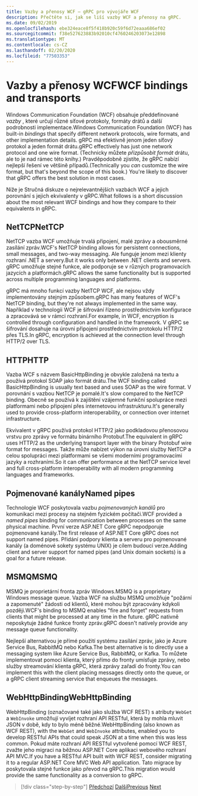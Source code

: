 ```yaml
---
title: Vazby a přenosy WCF – gRPC pro vývojáře WCF
description: Přečtěte si, jak se liší vazby WCF a přenosy na gRPC.
ms.date: 09/02/2019
ms.openlocfilehash: ebe324eace8f5f418b920c59f6d72eaaa686ef02
ms.sourcegitcommit: f38e527623883b92010cf4760246203073e12898
ms.translationtype: MT
ms.contentlocale: cs-CZ
ms.lasthandoff: 02/20/2020
ms.locfileid: "77503353"
---
```

# <a name="wcf-bindings-and-transports"></a><span data-ttu-id="eede2-103">Vazby a přenosy WCF</span><span class="sxs-lookup"><span data-stu-id="eede2-103">WCF bindings and transports</span></span>

<span data-ttu-id="eede2-104">Windows Communication Foundation (WCF) obsahuje předdefinované *vazby* , které určují různé síťové protokoly, formáty drátů a další podrobnosti implementace.</span><span class="sxs-lookup"><span data-stu-id="eede2-104">Windows Communication Foundation (WCF) has built-in *bindings* that specify different network protocols, wire formats, and other implementation details.</span></span> <span data-ttu-id="eede2-105">gRPC má efektivně jenom jeden síťový protokol a jeden formát drátu.</span><span class="sxs-lookup"><span data-stu-id="eede2-105">gRPC effectively has just one network protocol and one wire format.</span></span> <span data-ttu-id="eede2-106">(Technicky můžete *přizpůsobit formát* drátu, ale to je nad rámec této knihy.) Pravděpodobně zjistíte, že gRPC nabízí nejlepší řešení ve většině případů.</span><span class="sxs-lookup"><span data-stu-id="eede2-106">(Technically you *can* customize the wire format, but that's beyond the scope of this book.) You're likely to discover that gRPC offers the best solution in most cases.</span></span> 

<span data-ttu-id="eede2-107">Níže je Stručná diskuze o nejrelevantnějších vazbách WCF a jejich porovnání s jejich ekvivalenty v gRPC.</span><span class="sxs-lookup"><span data-stu-id="eede2-107">What follows is a short discussion about the most relevant WCF bindings and how they compare to their equivalents in gRPC.</span></span>

## <a name="nettcp"></a><span data-ttu-id="eede2-108">NetTCP</span><span class="sxs-lookup"><span data-stu-id="eede2-108">NetTCP</span></span>

<span data-ttu-id="eede2-109">NetTCP vazba WCF umožňuje trvalá připojení, malé zprávy a obousměrné zasílání zpráv.</span><span class="sxs-lookup"><span data-stu-id="eede2-109">WCF's NetTCP binding allows for persistent connections, small messages, and two-way messaging.</span></span> <span data-ttu-id="eede2-110">Ale funguje jenom mezi klienty rozhraní .NET a servery.</span><span class="sxs-lookup"><span data-stu-id="eede2-110">But it works only between .NET clients and servers.</span></span> <span data-ttu-id="eede2-111">gRPC umožňuje stejné funkce, ale podporuje se v různých programovacích jazycích a platformách.</span><span class="sxs-lookup"><span data-stu-id="eede2-111">gRPC allows the same functionality but is supported across multiple programming languages and platforms.</span></span> 

<span data-ttu-id="eede2-112">gRPC má mnoho funkcí vazby NetTCP WCF, ale nejsou vždy implementovány stejným způsobem.</span><span class="sxs-lookup"><span data-stu-id="eede2-112">gRPC has many features of WCF's NetTCP binding, but they're not always implemented in the same way.</span></span> <span data-ttu-id="eede2-113">Například v technologii WCF je šifrování řízeno prostřednictvím konfigurace a zpracovává se v rámci rozhraní.</span><span class="sxs-lookup"><span data-stu-id="eede2-113">For example, in WCF, encryption is controlled through configuration and handled in the framework.</span></span> <span data-ttu-id="eede2-114">V gRPC se šifrování dosahuje na úrovni připojení prostřednictvím protokolu HTTP/2 přes TLS.</span><span class="sxs-lookup"><span data-stu-id="eede2-114">In gRPC, encryption is achieved at the connection level through HTTP/2 over TLS.</span></span>

## <a name="http"></a><span data-ttu-id="eede2-115">HTTP</span><span class="sxs-lookup"><span data-stu-id="eede2-115">HTTP</span></span>

<span data-ttu-id="eede2-116">Vazba WCF s názvem BasicHttpBinding je obvykle založená na textu a používá protokol SOAP jako formát drátu.</span><span class="sxs-lookup"><span data-stu-id="eede2-116">The WCF binding called BasicHttpBinding is usually text based and uses SOAP as the wire format.</span></span> <span data-ttu-id="eede2-117">V porovnání s vazbou NetTCP je pomalé.</span><span class="sxs-lookup"><span data-stu-id="eede2-117">It's slow compared to the NetTCP binding.</span></span> <span data-ttu-id="eede2-118">Obecně se používá k zajištění vzájemné funkční spolupráce mezi platformami nebo připojení přes internetovou infrastrukturu.</span><span class="sxs-lookup"><span data-stu-id="eede2-118">It's generally used to provide cross-platform interoperability, or connection over internet infrastructure.</span></span> 

<span data-ttu-id="eede2-119">Ekvivalent v gRPC používá protokol HTTP/2 jako podkladovou přenosovou vrstvu pro zprávy ve formátu binárního Protobuf.</span><span class="sxs-lookup"><span data-stu-id="eede2-119">The equivalent in gRPC uses HTTP/2 as the underlying transport layer with the binary Protobuf wire format for messages.</span></span> <span data-ttu-id="eede2-120">Takže může nabízet výkon na úrovni služby NetTCP a celou spolupráci mezi platformami se všemi moderními programovacími jazyky a rozhraními.</span><span class="sxs-lookup"><span data-stu-id="eede2-120">So it can offer performance at the NetTCP service level and full cross-platform interoperability with all modern programming languages and frameworks.</span></span>

## <a name="named-pipes"></a><span data-ttu-id="eede2-121">Pojmenované kanály</span><span class="sxs-lookup"><span data-stu-id="eede2-121">Named pipes</span></span>

<span data-ttu-id="eede2-122">Technologie WCF poskytovala vazbu *pojmenovaných kanálů* pro komunikaci mezi procesy na stejném fyzickém počítači.</span><span class="sxs-lookup"><span data-stu-id="eede2-122">WCF provided a *named pipes* binding for communication between processes on the same physical machine.</span></span> <span data-ttu-id="eede2-123">První verze ASP.NET Core gRPC nepodporuje pojmenované kanály.</span><span class="sxs-lookup"><span data-stu-id="eede2-123">The first release of ASP.NET Core gRPC does not support named pipes.</span></span> <span data-ttu-id="eede2-124">Přidání podpory klienta a serveru pro pojmenované kanály (a doménové sokety systému UNIX) je cílem budoucí verze.</span><span class="sxs-lookup"><span data-stu-id="eede2-124">Adding client and server support for named pipes (and Unix domain sockets) is a goal for a future release.</span></span>

## <a name="msmq"></a><span data-ttu-id="eede2-125">MSMQ</span><span class="sxs-lookup"><span data-stu-id="eede2-125">MSMQ</span></span>

<span data-ttu-id="eede2-126">MSMQ je proprietární fronta zpráv Windows.</span><span class="sxs-lookup"><span data-stu-id="eede2-126">MSMQ is a proprietary Windows message queue.</span></span> <span data-ttu-id="eede2-127">Vazba WCF na službu MSMQ umožňuje "požární a zapomenuté" žádosti od klientů, které mohou být zpracovány kdykoli později.</span><span class="sxs-lookup"><span data-stu-id="eede2-127">WCF's binding to MSMQ enables "fire and forget" requests from clients that might be processed at any time in the future.</span></span> <span data-ttu-id="eede2-128">gRPC nativně neposkytuje žádné funkce fronty zpráv.</span><span class="sxs-lookup"><span data-stu-id="eede2-128">gRPC doesn't natively provide any message queue functionality.</span></span> 

<span data-ttu-id="eede2-129">Nejlepší alternativou je přímé použití systému zasílání zpráv, jako je Azure Service Bus, RabbitMQ nebo Kafka.</span><span class="sxs-lookup"><span data-stu-id="eede2-129">The best alternative is to directly use a messaging system like Azure Service Bus, RabbitMQ, or Kafka.</span></span> <span data-ttu-id="eede2-130">To můžete implementovat pomocí klienta, který přímo do fronty umísťuje zprávy, nebo služby streamování klienta gRPC, která zprávy zařadí do fronty.</span><span class="sxs-lookup"><span data-stu-id="eede2-130">You can implement this with the client placing messages directly onto the queue, or a gRPC client streaming service that enqueues the messages.</span></span>

## <a name="webhttpbinding"></a><span data-ttu-id="eede2-131">WebHttpBinding</span><span class="sxs-lookup"><span data-stu-id="eede2-131">WebHttpBinding</span></span>

<span data-ttu-id="eede2-132">WebHttpBinding (označované také jako služba WCF REST) s atributy `WebGet` a `WebInvoke` umožňují vyvíjet rozhraní API RESTful, která by mohla mluvit JSON v době, kdy to bylo méně běžné.</span><span class="sxs-lookup"><span data-stu-id="eede2-132">WebHttpBinding (also known as WCF REST), with the `WebGet` and `WebInvoke` attributes, enabled you to develop RESTful APIs that could speak JSON at a time when this was less common.</span></span> <span data-ttu-id="eede2-133">Pokud máte rozhraní API RESTful vytvořené pomocí WCF REST, zvažte jeho migraci na běžnou ASP.NET Core aplikaci webového rozhraní API MVC.</span><span class="sxs-lookup"><span data-stu-id="eede2-133">If you have a RESTful API built with WCF REST, consider migrating it to a regular ASP.NET Core MVC Web API application.</span></span> <span data-ttu-id="eede2-134">Tato migrace by poskytovala stejné funkce jako převod na gRPC.</span><span class="sxs-lookup"><span data-stu-id="eede2-134">This migration would provide the same functionality as a conversion to gRPC.</span></span>

>[!div class="step-by-step"]
><span data-ttu-id="eede2-135">[Předchozí](wcf-endpoints-grpc-methods.md)
>[Další](rpc-types.md)</span><span class="sxs-lookup"><span data-stu-id="eede2-135">[Previous](wcf-endpoints-grpc-methods.md)
[Next](rpc-types.md)</span></span>
